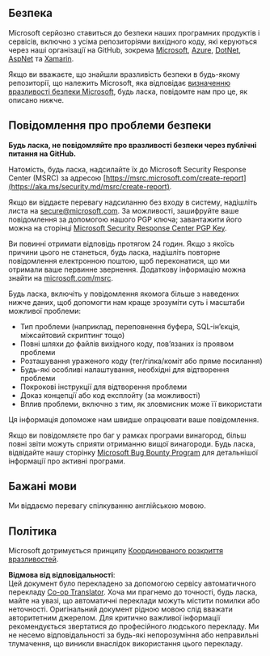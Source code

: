 <!--
CO_OP_TRANSLATOR_METADATA:
{
  "original_hash": "57f14126c1c6add76b3aef3844dfe4e3",
  "translation_date": "2025-07-16T15:44:48+00:00",
  "source_file": "SECURITY.md",
  "language_code": "uk"
}
-->
## Безпека

Microsoft серйозно ставиться до безпеки наших програмних продуктів і сервісів, включно з усіма репозиторіями вихідного коду, які керуються через наші організації на GitHub, зокрема [Microsoft](https://github.com/Microsoft), [Azure](https://github.com/Azure), [DotNet](https://github.com/dotnet), [AspNet](https://github.com/aspnet) та [Xamarin](https://github.com/xamarin).

Якщо ви вважаєте, що знайшли вразливість безпеки в будь-якому репозиторії, що належить Microsoft, яка відповідає [визначенню вразливості безпеки Microsoft](https://aka.ms/security.md/definition), будь ласка, повідомте нам про це, як описано нижче.

## Повідомлення про проблеми безпеки

**Будь ласка, не повідомляйте про вразливості безпеки через публічні питання на GitHub.**

Натомість, будь ласка, надсилайте їх до Microsoft Security Response Center (MSRC) за адресою [https://msrc.microsoft.com/create-report](https://aka.ms/security.md/msrc/create-report).

Якщо ви віддаєте перевагу надсиланню без входу в систему, надішліть листа на [secure@microsoft.com](mailto:secure@microsoft.com). За можливості, зашифруйте ваше повідомлення за допомогою нашого PGP ключа; завантажити його можна на сторінці [Microsoft Security Response Center PGP Key](https://aka.ms/security.md/msrc/pgp).

Ви повинні отримати відповідь протягом 24 годин. Якщо з якоїсь причини цього не станеться, будь ласка, надішліть повторне повідомлення електронною поштою, щоб переконатися, що ми отримали ваше первинне звернення. Додаткову інформацію можна знайти на [microsoft.com/msrc](https://www.microsoft.com/msrc).

Будь ласка, включіть у повідомлення якомога більше з наведених нижче даних, щоб допомогти нам краще зрозуміти суть і масштаби можливої проблеми:

  * Тип проблеми (наприклад, переповнення буфера, SQL-ін’єкція, міжсайтовий скриптинг тощо)
  * Повні шляхи до файлів вихідного коду, пов’язаних із проявом проблеми
  * Розташування ураженого коду (тег/гілка/коміт або пряме посилання)
  * Будь-які особливі налаштування, необхідні для відтворення проблеми
  * Покрокові інструкції для відтворення проблеми
  * Доказ концепції або код експлойту (за можливості)
  * Вплив проблеми, включно з тим, як зловмисник може її використати

Ця інформація допоможе нам швидше опрацювати ваше повідомлення.

Якщо ви повідомляєте про баг у рамках програми винагород, більш повні звіти можуть сприяти отриманню вищої винагороди. Будь ласка, відвідайте нашу сторінку [Microsoft Bug Bounty Program](https://aka.ms/security.md/msrc/bounty) для детальнішої інформації про активні програми.

## Бажані мови

Ми віддаємо перевагу спілкуванню англійською мовою.

## Політика

Microsoft дотримується принципу [Координованого розкриття вразливостей](https://aka.ms/security.md/cvd).

**Відмова від відповідальності**:  
Цей документ було перекладено за допомогою сервісу автоматичного перекладу [Co-op Translator](https://github.com/Azure/co-op-translator). Хоча ми прагнемо до точності, будь ласка, майте на увазі, що автоматичні переклади можуть містити помилки або неточності. Оригінальний документ рідною мовою слід вважати авторитетним джерелом. Для критично важливої інформації рекомендується звертатися до професійного людського перекладу. Ми не несемо відповідальності за будь-які непорозуміння або неправильні тлумачення, що виникли внаслідок використання цього перекладу.